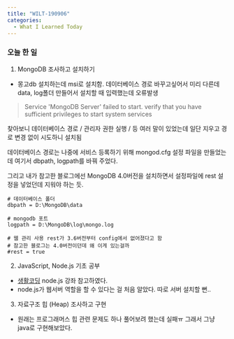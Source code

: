 ```yaml
---
title: "WILT-190906"
categories:
  - What I Learned Today
---
```


### 오늘 한 일

1. MongoDB 조사하고 설치하기
- 몽고db 설치하는데 msi로 설치함. 데이터베이스 경로 바꾸고싶어서 미리 다른데 data, log폴더 만들어서 설치할 때 입력했는데 오류발생
> Service 'MongoDB Server' failed to start. verify that you have sufficient privileges to start system services

찾아보니 데이터베이스 경로 / 관리자 권한 실행 / 등 여러 말이 있었는데 일단 지우고 경로 변경 없이 시도하니 설치됨

데이터베이스 경로는 나중에 서비스 등록하기 위해 mongod.cfg 설정 파일을 만들었는데 여기서 dbpath, logpath를 바꿔 주었다.

그리고 내가 참고한 블로그에선 MongoDB 4.0버전을 설치하면서 설정파일에 rest 설정을 넣었던데 지워야 하는 듯.

```
# 데이터베이스 폴더
dbpath = D:\MongoDB\data

# mongodb 포트
logpath = D:\MongoDB\log\mongo.log

# 웹 관리 사용 rest가 3.6버전부터 config에서 없어졌다고 함
# 참고한 블로그는 4.0버전이던데 왜 이게 있는걸까
#rest = true
```


2. JavaScript, Node.js 기초 공부
- [생활코딩] node.js 강좌 참고하였다.
- node.js가 웹서버 역할을 할 수 있다는 걸 처음 알았다. 따로 서버 설치할 뻔..


3. 자료구조 힙 (Heap) 조사하고 구현
- 원래는 프로그래머스 힙 관련 문제도 하나 풀어보려 했는데 실패ㅠ 그래서 그냥 java로 구현해보았다.


[생활코딩]: https://opentutorials.org/course/3332

